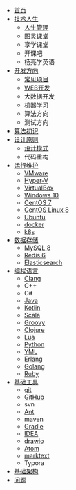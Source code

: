 * [首页](/#学习笔记)
* [技术人生](技术人生/)
  * [人生管理](技术人生/人生管理/)
  * [图灵课堂](技术人生/图灵课堂/)
  * 享学课堂
  * 开课吧
  * 杨亮学英语
* [开发方向](开发方向/)
  * [常见项目](开发方向/常见项目/)
  * [WEB开发](开发方向/WEB开发/)
  * 大数据开发
  * 机器学习
  * 算法方向
  * 测试方向
* [算法初识](算法初识/)
* [设计原则](design-philosophy/)
  * [设计模式](design-philosophy/design-pattern/)
  * 代码重构
* [运行维护](运行维护/)
  * [VMware](运行维护/VMware/)
  * [Hyper-V](运行维护/Hyper-V/)
  * [VirtualBox](运行维护/VirtualBox/)
  * [Windows 10](运行维护/Windows-10/)
  * [CentOS 7](运行维护/CentOS-7/)
  * ~~[CentOS Linux 8](运行维护/CentOS-Linux-8/)~~
  * [Ubuntu](运行维护/Ubuntu/)
  * [docker](运行维护/Docker/)
  * [k8s](运行维护/k8s/)
* [数据存储](数据存储/)
  * [MySQL 8](数据存储/MySQL8/)
  * [Redis 6](数据存储/Redis6/)
  * [Elasticsearch](数据存储/Elasticsearch/)
* [编程语言](编程语言/)
  * [Clang](编程语言/Clang/)
  * C++
  * C#
  * [Java](编程语言/Java/Javalang/)
  * [Kotlin](编程语言/Java/Kotlin/)
  * [Scala](编程语言/Java/Scala/)
  * [Groovy](编程语言/Java/Groovy/)
  * [Clojure](编程语言/Java/Clojure/)
  * [Lua](编程语言/Java/Lua/)
  * [Python](编程语言/Python/)
  * [YML](编程语言/YML/)
  * [Erlang](编程语言/Erlang/)
  * [Golang](编程语言/Golang/)
  * [Ruby](编程语言/Ruby/)
* [基础工具](基础工具/)
  * [git](基础工具/版本控制工具/git/)
  * [GitHub](基础工具/版本控制工具/github/)
  * svn
  * [Ant](基础工具/项目管理工具/Ant/)
  * [maven](基础工具/项目管理工具/maven/)
  * [Gradle](基础工具/项目管理工具/gradle/)
  * [IDEA](基础工具/IDE/IDEA/)
  * [drawio](基础工具/绘图工具/drawio/)
  * [Atom](基础工具/文本编辑器/Atom/)
  * [marktext](基础工具/文本编辑器/marktext/)
  * Typora
* [基础架构](基础架构/)
* [问题](问题汇总/)
